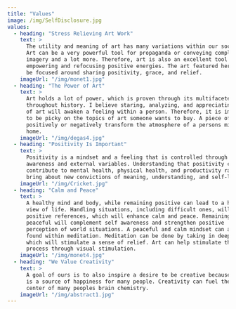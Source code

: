 ```yaml
---
title: "Values"
image: /img/SelfDisclosure.jpg
values:
  - heading: "Stress Relieving Art Work"
    text: >
      The utility and meaning of art has many variations within our society.
      Art can be a very powerful tool for propaganda or conveying complex
      imagery and a lot more. Therefore, art is also an excellent tool in
      empowering and refocusing positive energies. The art featured here will
      be focused around sharing positivity, grace, and relief.
    imageUrl: "/img/monet1.jpg"
  - heading: "The Power of Art"
    text: >
      Art holds a lot of power, which is proven through its multifaceted uses
      throughout history. I believe staring, analyzing, and appreciating a work
      of art will awaken a feeling within a person. Therefore, it is important
      to be picky on the topics of art someone wants to buy. A piece of art can
      positively or negatively transform the atmosphere of a persons mind or
      home.
    imageUrl: "/img/degas4.jpg"
  - heading: "Positivity Is Important"
    text: >
      Positivity is a mindset and a feeling that is controlled through self
      awareness and external variables. Understanding that positivity can
      contribute to mental health, physical health, and productivity rates can
      bring about new convictions of meaning, understanding, and self-love.  
    imageUrl: "/img/Cricket.jpg"
  - heading: "Calm and Peace"
    text: >
      A healthy mind and body, while remaining positive can lead to a healthy
      view of life. Handling situations, including difficult ones, will have
      positive references, which will enhance calm and peace. Remaining calm and
      peaceful will complement self awareness and strengthen positive
      perception of world situations. A peaceful and calm mindset can also be
      found within meditation. Meditation can be done by taking in deep breaths,
      which will stimulate a sense of relief. Art can help stimulate this
      process through visual stimulation.
    imageUrl: "/img/monet4.jpg"
  - heading: "We Value Creativity"
    text: >
      A goal of ours is to also inspire a desire to be creative because it
      is a source of happiness for many people. Creativity can fuel the pleasure
      center of many peoples brain chemistry.
    imageUrl: "/img/abstract1.jpg"
---
```

